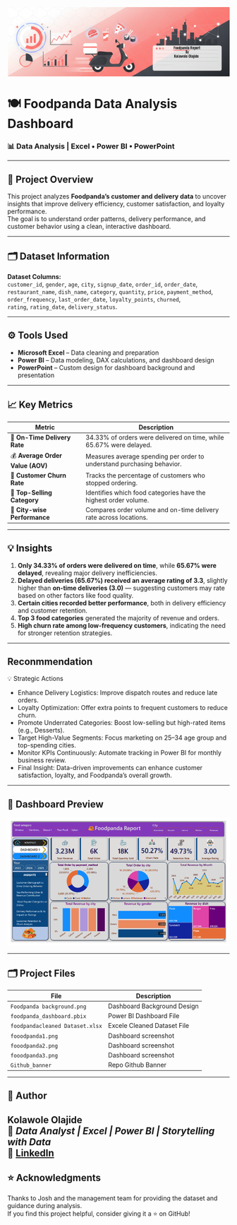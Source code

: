 ![Foodpanda Data Analysis Dashboard](Github_Banner1.png)

# 🍽️ Foodpanda Data Analysis Dashboard

### 📊 Data Analysis | Excel • Power BI • PowerPoint

---

## 🧠 Project Overview

This project analyzes **Foodpanda’s customer and delivery data** to uncover insights that improve delivery efficiency, customer satisfaction, and loyalty performance.  
The goal is to understand order patterns, delivery performance, and customer behavior using a clean, interactive dashboard.

---

## 🗂️ Dataset Information

**Dataset Columns:**  
`customer_id`, `gender`, `age`, `city`, `signup_date`, `order_id`, `order_date`,  
`restaurant_name`, `dish_name`, `category`, `quantity`, `price`, `payment_method`,  
`order_frequency`, `last_order_date`, `loyalty_points`, `churned`,  
`rating`, `rating_date`, `delivery_status`.

---

## ⚙️ Tools Used

- **Microsoft Excel** – Data cleaning and preparation  
- **Power BI** – Data modeling, DAX calculations, and dashboard design  
- **PowerPoint** – Custom design for dashboard background and presentation  

---

## 📈 Key Metrics

| Metric                           | Description                                                            |
| -------------------------------- | ---------------------------------------------------------------------- |
| 🚚 **On-Time Delivery Rate**     | 34.33% of orders were delivered on time, while 65.67% were delayed.    |
| 💰 **Average Order Value (AOV)** | Measures average spending per order to understand purchasing behavior. |
| 👥 **Customer Churn Rate**       | Tracks the percentage of customers who stopped ordering.               |
| 🍔 **Top-Selling Category**      | Identifies which food categories have the highest order volume.        |
| 🌆 **City-wise Performance**     | Compares order volume and on-time delivery rate across locations.      |

---

## 💡 Insights

1. **Only 34.33% of orders were delivered on time**, while **65.67% were delayed**, revealing major delivery inefficiencies.  
2. **Delayed deliveries (65.67%) received an average rating of 3.3**, slightly higher than **on-time deliveries (3.0)** — suggesting customers may rate based on other factors like food quality.  
3. **Certain cities recorded better performance**, both in delivery efficiency and customer retention.  
4. **Top 3 food categories** generated the majority of revenue and orders.  
5. **High churn rate among low-frequency customers**, indicating the need for stronger retention strategies.  

---
## Reconmmendation
💡 Strategic Actions
- Enhance Delivery Logistics: Improve dispatch routes and reduce late orders.
- Loyalty Optimization: Offer extra points to frequent customers to reduce churn.
- Promote Underrated Categories: Boost low-selling but high-rated items (e.g., Desserts).
- Target High-Value Segments: Focus marketing on 25–34 age group and top-spending cities.
- Monitor KPIs Continuously: Automate tracking in Power BI for monthly business review.
- Final Insight: Data-driven improvements can enhance customer satisfaction, loyalty, and Foodpanda’s overall growth.
---




## 🧭 Dashboard Preview

![Dashboard Preview](https://github.com/Kolawoleolajide/Foodpanda-Data-Analysis-Dashboard/blob/main/Foodpanda1.png)

---

## 🗂️ Project Files

| File                                   | Description                                      |
| -------------------------------------- | ------------------------------------------------ |
| `Foodpanda background.png`             | Dashboard Background Design                      |
| `foodpanda_dashboard.pbix`             | Power BI Dashboard File                          |
| `foodpandacleaned Dataset.xlsx`        | Excele Cleaned Dataset File                      |
| `fooodpanda1.png`                      | Dashboard screenshot                             |
| `fooodpanda2.png`                      | Dashboard screenshot                             |
| `fooodpanda3.png`                      | Dashboard screenshot                             |
| `Github_banner`                        | Repo Github Banner                               |

---

## 🙌 Author

**Kolawole Olajide**  
💼 *Data Analyst | Excel | Power BI | Storytelling with Data*  
🔗 [LinkedIn](www.linkedin.com/in/kolawole-olajide)  
---

## ⭐ Acknowledgments
Thanks to Josh and the management team for providing the dataset and guidance during analysis.  
If you find this project helpful, consider giving it a ⭐ on GitHub!




